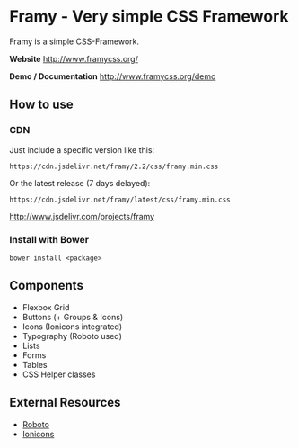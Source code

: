 # Framy - Very simple CSS Framework

Framy is a simple CSS-Framework.

__Website__ http://www.framycss.org/

__Demo / Documentation__ http://www.framycss.org/demo

## How to use

### CDN

Just include a specific version like this:
```
https://cdn.jsdelivr.net/framy/2.2/css/framy.min.css
```

Or the latest release (7 days delayed):
```
https://cdn.jsdelivr.net/framy/latest/css/framy.min.css
```

http://www.jsdelivr.com/projects/framy

### Install with Bower
```
bower install <package>
```

## Components

* Flexbox Grid
* Buttons (+ Groups & Icons)
* Icons (Ionicons integrated)
* Typography (Roboto used)
* Lists
* Forms
* Tables
* CSS Helper classes

## External Resources

- [Roboto](https://www.google.com/fonts/specimen/Roboto)
- [Ionicons](http://ionicons.com/)
